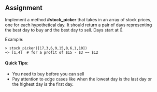 ## Assignment

Implement a method **#stock_picker** that takes in an array of stock prices, one for each hypothetical day. It should return a pair of days representing the best day to buy and the best day to sell. Days start at 0.

Example:

```
> stock_picker([17,3,6,9,15,8,6,1,10])
=> [1,4]  # for a profit of $15 - $3 == $12
```

#### Quick Tips:

* You need to buy before you can sell
* Pay attention to edge cases like when the lowest day is the last day or the highest day is the first day.
